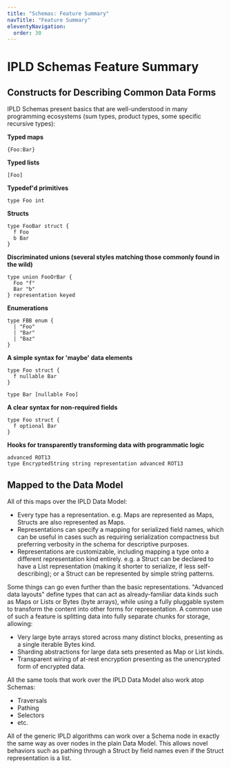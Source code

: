 ```yaml
---
title: "Schemas: Feature Summary"
navTitle: "Feature Summary"
eleventyNavigation:
  order: 30
---
```


# IPLD Schemas Feature Summary

## Constructs for Describing Common Data Forms

IPLD Schemas present basics that are well-understood in many programming ecosystems (sum types, product types, some specific recursive types):

**Typed maps**

```ipldsch
{Foo:Bar}
```
**Typed lists**

```ipldsch
[Foo]
```
**Typedef'd primitives**

```ipldsch
type Foo int
```
**Structs**

```ipldsch
type FooBar struct {
  f Foo
  b Bar
}
```

**Discriminated unions (several styles matching those commonly found in the wild)**

```ipldsch
type union FooOrBar {
  Foo "f"
  Bar "b"
} representation keyed
```

**Enumerations**

```ipldsch
type FBB enum {
  | "Foo"
  | "Bar"
  | "Baz"
}
```

**A simple syntax for 'maybe' data elements**

```ipldsch
type Foo struct {
  f nullable Bar
}

type Bar [nullable Foo]
```

**A clear syntax for non-required fields**

```ipldsch
type Foo struct {
  f optional Bar
}
```

**Hooks for transparently transforming data with programmatic logic**

```ipldsch
advanced ROT13
type EncryptedString string representation advanced ROT13
```

## Mapped to the Data Model

All of this maps over the IPLD Data Model:

* Every type has a representation. e.g. Maps are represented as Maps, Structs are also represented as Maps.
* Representations can specify a mapping for serialized field names, which can be useful in cases such as requiring serialization compactness but preferring verbosity in the schema for descriptive purposes.
* Representations are customizable, including mapping a type onto a different representation kind entirely. e.g. a Struct can be declared to have a List representation (making it shorter to serialize, if less self-describing); or a Struct can be represented by simple string patterns.

Some things can go even further than the basic representations. "Advanced data layouts" define types that can act as already-familiar data kinds such as Maps or Lists or Bytes (byte arrays), while using a fully pluggable system to transform the content into other forms for representation. A common use of such a feature is splitting data into fully separate chunks for storage, allowing:

* Very large byte arrays stored across many distinct blocks, presenting as a single iterable Bytes kind.
* Sharding abstractions for large data sets presented as Map or List kinds.
* Transparent wiring of at-rest encryption presenting as the unencrypted form of encrypted data.

All the same tools that work over the IPLD Data Model also work atop Schemas:

* Traversals
* Pathing
* Selectors
* etc.

All of the generic IPLD algorithms can work over a Schema node in exactly the same way as over nodes in the plain Data Model. This allows novel behaviors such as pathing through a Struct by field names even if the Struct representation is a list.
